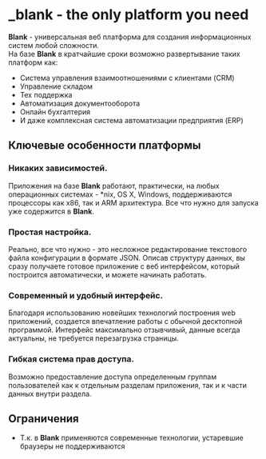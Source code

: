 _blank - the only platform you need
=======

**Blank** - универсальная веб платформа для создания информационных систем любой сложности.  
На базе **Blank** в кратчайшие сроки возможно развертывание таких платформ как:
* Система управления взаимоотношениями с клиентами (CRM)
* Управление складом
* Тех поддержка 
* Автоматизация документооборота
* Онлайн бухгалтерия
* И даже комплексная система автоматизации предприятия (ERP)
 

## Ключевые особенности платформы

### Никаких зависимостей. 
Приложения на базе **Blank** работают, практически, на любых операционных системах - \*nix, OS X, Windows, поддерживаются процессоры как x86, так и ARM архитектура. Все что нужно для запуска уже содержится в **Blank**.  

### Простая настройка.
Реально, все что нужно - это несложное редактирование текстового файла конфигурации в формате JSON. Описав структуру данных, вы сразу получаете готовое приложение с веб интерфейсом, который построится автоматически, и можете начинать работать.

### Современный и удобный интерфейс.
Благодаря использованию новейших технологий построения web приложений, создается впечатление работы с обычной десктопной программой. Интерфейс максимально отзывчивый, данные всегда актуальны, не требуется перезагрузка страницы.

### Гибкая система прав доступа.
Возможно предоставление доступа определенным группам пользователей как к отдельным разделам приложения, так и к части данных внутри раздела.

## Ограничения
* Т.к. в **Blank** применяются современные технологии, устаревшие браузеры не поддерживаются
